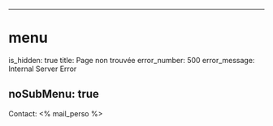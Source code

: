----- 
# menu
is_hidden: true
title: Page non trouvée
error_number: 500
error_message: Internal Server Error

noSubMenu: true
-----
Contact: <% mail_perso %>
